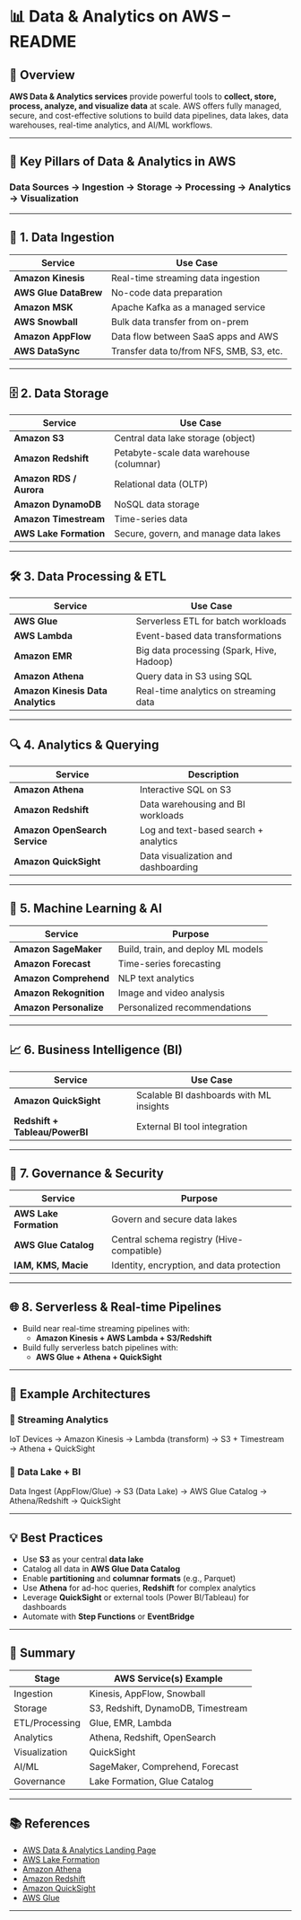 # 📊 Data & Analytics on AWS – README

## 📘 Overview

**AWS Data & Analytics services** provide powerful tools to **collect, store, process, analyze, and visualize data** at scale. AWS offers fully managed, secure, and cost-effective solutions to build data pipelines, data lakes, data warehouses, real-time analytics, and AI/ML workflows.

---

## 🧱 Key Pillars of Data & Analytics in AWS

### Data Sources → Ingestion → Storage → Processing → Analytics → Visualization

---

## 🚪 1. Data Ingestion

| Service               | Use Case                                 |
| --------------------- | ---------------------------------------- |
| **Amazon Kinesis**    | Real-time streaming data ingestion       |
| **AWS Glue DataBrew** | No-code data preparation                 |
| **Amazon MSK**        | Apache Kafka as a managed service        |
| **AWS Snowball**      | Bulk data transfer from on-prem          |
| **Amazon AppFlow**    | Data flow between SaaS apps and AWS      |
| **AWS DataSync**      | Transfer data to/from NFS, SMB, S3, etc. |

---

## 🗄️ 2. Data Storage

| Service                 | Use Case                                 |
| ----------------------- | ---------------------------------------- |
| **Amazon S3**           | Central data lake storage (object)       |
| **Amazon Redshift**     | Petabyte-scale data warehouse (columnar) |
| **Amazon RDS / Aurora** | Relational data (OLTP)                   |
| **Amazon DynamoDB**     | NoSQL data storage                       |
| **Amazon Timestream**   | Time-series data                         |
| **AWS Lake Formation**  | Secure, govern, and manage data lakes    |

---

## 🛠️ 3. Data Processing & ETL

| Service                           | Use Case                                  |
| --------------------------------- | ----------------------------------------- |
| **AWS Glue**                      | Serverless ETL for batch workloads        |
| **AWS Lambda**                    | Event-based data transformations          |
| **Amazon EMR**                    | Big data processing (Spark, Hive, Hadoop) |
| **Amazon Athena**                 | Query data in S3 using SQL                |
| **Amazon Kinesis Data Analytics** | Real-time analytics on streaming data     |

---

## 🔍 4. Analytics & Querying

| Service                       | Description                           |
| ----------------------------- | ------------------------------------- |
| **Amazon Athena**             | Interactive SQL on S3                 |
| **Amazon Redshift**           | Data warehousing and BI workloads     |
| **Amazon OpenSearch Service** | Log and text-based search + analytics |
| **Amazon QuickSight**         | Data visualization and dashboarding   |

---

## 🤖 5. Machine Learning & AI

| Service                | Purpose                            |
| ---------------------- | ---------------------------------- |
| **Amazon SageMaker**   | Build, train, and deploy ML models |
| **Amazon Forecast**    | Time-series forecasting            |
| **Amazon Comprehend**  | NLP text analytics                 |
| **Amazon Rekognition** | Image and video analysis           |
| **Amazon Personalize** | Personalized recommendations       |

---

## 📈 6. Business Intelligence (BI)

| Service                        | Use Case                                |
| ------------------------------ | --------------------------------------- |
| **Amazon QuickSight**          | Scalable BI dashboards with ML insights |
| **Redshift + Tableau/PowerBI** | External BI tool integration            |

---

## 🔐 7. Governance & Security

| Service                | Purpose                                   |
| ---------------------- | ----------------------------------------- |
| **AWS Lake Formation** | Govern and secure data lakes              |
| **AWS Glue Catalog**   | Central schema registry (Hive-compatible) |
| **IAM, KMS, Macie**    | Identity, encryption, and data protection |

---

## 🌐 8. Serverless & Real-time Pipelines

- Build near real-time streaming pipelines with:
  - **Amazon Kinesis + AWS Lambda + S3/Redshift**
- Build fully serverless batch pipelines with:
  - **AWS Glue + Athena + QuickSight**

---

## 🧩 Example Architectures

### 🔁 Streaming Analytics

IoT Devices → Amazon Kinesis → Lambda (transform) → S3 + Timestream → Athena + QuickSight

### 🧠 Data Lake + BI

Data Ingest (AppFlow/Glue) → S3 (Data Lake) → AWS Glue Catalog → Athena/Redshift → QuickSight

---

## 💡 Best Practices

- Use **S3** as your central **data lake**
- Catalog all data in **AWS Glue Data Catalog**
- Enable **partitioning** and **columnar formats** (e.g., Parquet)
- Use **Athena** for ad-hoc queries, **Redshift** for complex analytics
- Leverage **QuickSight** or external tools (Power BI/Tableau) for dashboards
- Automate with **Step Functions** or **EventBridge**

---

## 🧠 Summary

| Stage          | AWS Service(s) Example             |
| -------------- | ---------------------------------- |
| Ingestion      | Kinesis, AppFlow, Snowball         |
| Storage        | S3, Redshift, DynamoDB, Timestream |
| ETL/Processing | Glue, EMR, Lambda                  |
| Analytics      | Athena, Redshift, OpenSearch       |
| Visualization  | QuickSight                         |
| AI/ML          | SageMaker, Comprehend, Forecast    |
| Governance     | Lake Formation, Glue Catalog       |

---

## 📚 References

- [AWS Data & Analytics Landing Page](https://aws.amazon.com/big-data/datalakes-and-analytics/)
- [AWS Lake Formation](https://aws.amazon.com/lake-formation/)
- [Amazon Athena](https://aws.amazon.com/athena/)
- [Amazon Redshift](https://aws.amazon.com/redshift/)
- [Amazon QuickSight](https://aws.amazon.com/quicksight/)
- [AWS Glue](https://aws.amazon.com/glue/)

---
